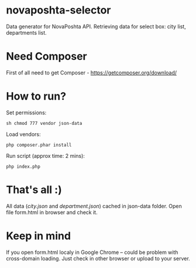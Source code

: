 novaposhta-selector
===================

Data generator for NovaPoshta API. Retrieving data for select box: city list, departments list.

# Need Composer
First of all need to get Composer - https://getcomposer.org/download/


# How to run?
Set permissions:
```
sh chmod 777 vendor json-data
```

Load vendors:
```
php composer.phar install
```

Run script (approx time: 2 mins):
```
php index.php
```


# That's all :)
All data (_city.json_ and _department.json_) cached in json-data folder.
Open file form.html in browser and check it.


# Keep in mind
If you open form.html localy in Google Chrome – could be problem with cross-domain loading.
Just check in other browser or upload to your server.